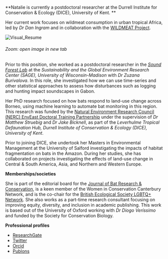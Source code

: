 **Natalie is currently a postdoctoral researcher at the Durrell Institute for Conservation & Ecology (DICE), University of Kent. **

Her current work focuses on wildmeat consumption in urban tropical Africa, led by *Dr Dan Ingram* and in collaboration with the [WILDMEAT Project](https://www.wildmeat.org/). 

![Visual_Resume](https://user-images.githubusercontent.com/43967474/143039589-15b9a7d1-6cd0-4e09-a5a6-9793944e124a.png)
###### _Zoom: open image in new tab_ ######

Prior to this position, she worked as a postdoctoral researcher in the [*Sound Forest Lab*](https://www.soundforestlab.org/) at the *Sustainability and the Global Environment Research Center (SAGE), University of Wisconsin-Madison* with *Dr Zuzana Burivalova*. In this role, she investigated how we can use time-series and other statistical approaches to assess how disturbances such as logging and hunting impact soundscapes in Gabon.  

Her PhD research focused on how bats respond to land-use change across Borneo, using machine learning to automate bat monitoring in this region. This research was funded by the [Natural Environment Research Council (NERC) EnvEast Doctoral Training Partnership](https://www.ukri.org/councils/nerc/career-and-skills-development/nerc-studentships/responsive-training/nerc-doctoral-training-partnerships-dtp/doctoral-training-partnerships-1/) under the supervision of *Dr Matthew Struebig* and *Dr Jake Bicknell*, as part of the *Leverhulme Tropical Defaunation Hub, Durrell Institute of Conservation & Ecology (DICE), University of Kent*. 

Prior to joining DICE, she undertook her Masters in Environmental Management at the University of Salford investigating the impacts of habitat fragmentation on bats in the Amazon. During her studies, she has collaborated on projects investigating the effects of land-use change in Central & South America, Asia, and Northern and Western Europe. 

**Memberships/societies**

She is part of the editorial board for the [Journal of Bat Research & Conservation](https://secemu.org/en/journal-of-bat-research-and-conservation/overview/#:~:text=The%20Journal%20of%20Bat%20Research,possible%20perspectives%20and%20author%20interests.), is a keen member of the Women in Conservation Canterbury Network, and is the co-chair for the [British Ecological Society LGBTQ+ Network](https://www.britishecologicalsociety.org/membership-community/lgbt/#:~:text=We%20are%20building%20initiatives%20to,feel%20engaged%2C%20represented%20and%20included.). She also works as a part-time research consultant focusing on improving equity, diversity, and inclusion in academic publishing. This work is based out of the University of Oxford working with *Dr ‪Diogo Veríssimo*‬ and funded by the Society for Conservation Biology.

**Professional profiles**

- [ResearchGate](https://www.researchgate.net/profile/Natalie-Yoh) 
- [Twitter](https://twitter.com/TallyYoh)
- [Orcid](https://orcid.org/0000-0002-6171-3800) 
- [Publons](https://publons.com/researcher/3336784/natalie-yoh/) 

